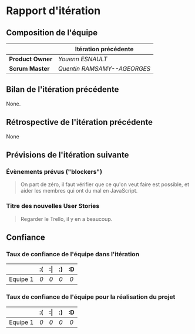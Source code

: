 # Rapport d'itération

## Composition de l'équipe 

|  &nbsp;                 | Itération précédente     |
| -------------           |-------------             |
| **Product Owner**       | *Youenn ESNAULT*         |
| **Scrum Master**        | *Quentin RAMSAMY--AGEORGES* |

## Bilan de l'itération précédente  

None.

## Rétrospective de l'itération précédente
  
None

## Prévisions de l'itération suivante  

### Évènements prévus ("blockers")

> On part de zéro, il faut vérifier que ce qu'on veut faire est possible, et aider les membres qui ont du mal en JavaScript.

### Titre des nouvelles User Stories  

> Regarder le Trello, il y en a beaucoup.

## Confiance 
### Taux de confiance de l'équipe dans l'itération

|          	| :( 	| :&#124; 	| :) 	| :D 	|
|:--------:	|:----:	|:----:	    |:----:	|:----:	|
| Equipe 1 	|  *0* 	|  *0* 	    |  *0* 	|  *0* 	|

### Taux de confiance de l'équipe pour la réalisation du projet

|          	| :( 	| :&#124; 	| :) 	| :D 	|
|:--------:	|:----:	|:----:	    |:----:	|:----:	|
| Equipe 1 	|  *0* 	|  *0* 	    |  *0* 	|  *0* 	|

 
 
